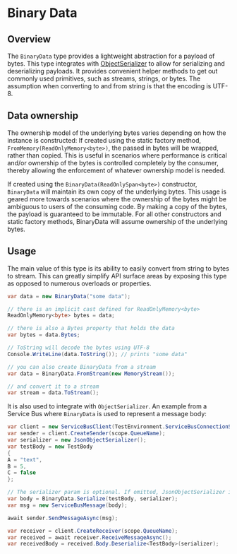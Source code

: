 # Binary Data
## Overview
 The `BinaryData` type provides a lightweight abstraction for a payload of bytes. This type integrates with [ObjectSerializer](../../../Azure.Core/src/ObjectSerializer.cs) to allow for serializing and deserializing payloads. It provides convenient helper methods to get out commonly used primitives, such as streams, strings, or bytes. The assumption when converting to and from string is that the encoding is UTF-8.
 
 ## Data ownership
 The ownership model of the underlying bytes varies depending on how the instance is constructed:
 If created using the static factory method, `FromMemory(ReadOnlyMemory<byte>)`, the passed in bytes will be wrapped, rather than copied. This is useful in scenarios where performance is critical and/or ownership of the bytes is controlled completely by the consumer, thereby allowing the enforcement of whatever ownership model is needed.
 
 If created using the `BinaryData(ReadOnlySpan<byte>)` constructor, `BinaryData` will maintain its own copy of the underlying bytes. This usage is geared more towards scenarios where the ownership of the bytes might be ambiguous to users of the consuming code. By making a copy of the bytes, the payload is guaranteed to be immutable. For all other constructors and static factory methods, BinaryData will assume ownership of the underlying bytes.

 ## Usage
 The main value of this type is its ability to easily convert from string to bytes to stream. This can greatly simplify API surface areas by exposing this type as opposed to numerous overloads or properties.
 
 ```c#
 var data = new BinaryData("some data");

 // there is an implicit cast defined for ReadOnlyMemory<byte>
 ReadOnlyMemory<byte> bytes = data;
 
 // there is also a Bytes property that holds the data
 var bytes = data.Bytes;

 // ToString will decode the bytes using UTF-8
 Console.WriteLine(data.ToString()); // prints "some data"

 // you can also create BinaryData from a stream
 var data = BinaryData.FromStream(new MemoryStream());

 // and convert it to a stream
 var stream = data.ToStream();
 ```
 
 It is also used to integrate with `ObjectSerializer`. An example from a Service Bus where `BinaryData` is used to represent a message body:
 
```c#
var client = new ServiceBusClient(TestEnvironment.ServiceBusConnectionString);
var sender = client.CreateSender(scope.QueueName);
var serializer = new JsonObjectSerializer();
var testBody = new TestBody
{
A = "text",
B = 5,
C = false
};

// The serializer param is optional. If omitted, JsonObjectSerializer is used.
var body = BinaryData.Serialize(testBody, serializer);
var msg = new ServiceBusMessage(body);

await sender.SendMessageAsync(msg);

var receiver = client.CreateReceiver(scope.QueueName);
var received = await receiver.ReceiveMessageAsync();
var receivedBody = received.Body.Deserialize<TestBody>(serializer);
```